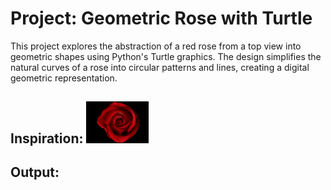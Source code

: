 # Project: Geometric Rose with Turtle
This project explores the abstraction of a red rose from a top view into geometric shapes using Python's Turtle graphics. The design simplifies the natural curves of a rose into circular patterns and lines, creating a digital geometric representation.

## Inspiration: <img src="RedRose.png" width="100" >
## Output:


